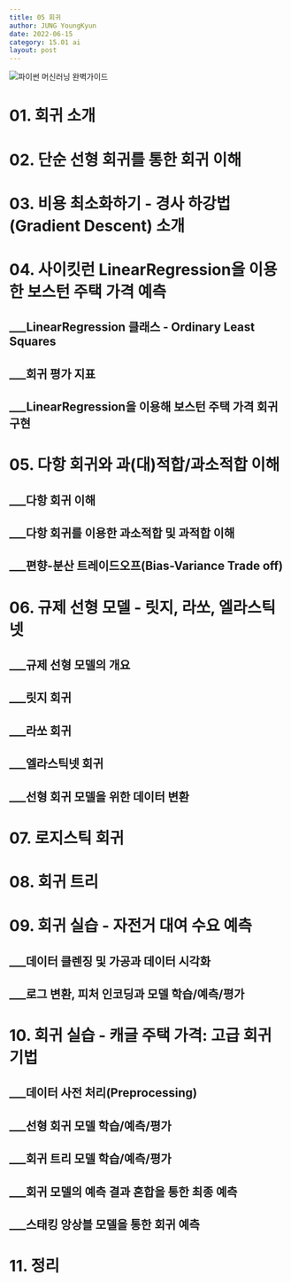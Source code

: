 ```yaml
---
title: 05 회귀
author: JUNG YoungKyun
date: 2022-06-15
category: 15.01 ai
layout: post
---
```


![파이썬 머신러닝 완벽가이드](https://img.shields.io/badge/파이썬_머신러닝_완벽가이드-blue.svg)

# 01. 회귀 소개
# 02. 단순 선형 회귀를 통한 회귀 이해
# 03. 비용 최소화하기 - 경사 하강법(Gradient Descent) 소개
# 04. 사이킷런 LinearRegression을 이용한 보스턴 주택 가격 예측
## ___LinearRegression 클래스 - Ordinary Least Squares
## ___회귀 평가 지표
## ___LinearRegression을 이용해 보스턴 주택 가격 회귀 구현
# 05. 다항 회귀와 과(대)적합/과소적합 이해
## ___다항 회귀 이해
## ___다항 회귀를 이용한 과소적합 및 과적합 이해
## ___편향-분산 트레이드오프(Bias-Variance Trade off)
# 06. 규제 선형 모델 - 릿지, 라쏘, 엘라스틱넷
## ___규제 선형 모델의 개요
## ___릿지 회귀
## ___라쏘 회귀
## ___엘라스틱넷 회귀
## ___선형 회귀 모델을 위한 데이터 변환
# 07. 로지스틱 회귀
# 08. 회귀 트리
# 09. 회귀 실습 - 자전거 대여 수요 예측
## ___데이터 클렌징 및 가공과 데이터 시각화
## ___로그 변환, 피처 인코딩과 모델 학습/예측/평가
# 10. 회귀 실습 - 캐글 주택 가격: 고급 회귀 기법
## ___데이터 사전 처리(Preprocessing)
## ___선형 회귀 모델 학습/예측/평가
## ___회귀 트리 모델 학습/예측/평가
## ___회귀 모델의 예측 결과 혼합을 통한 최종 예측
## ___스태킹 앙상블 모델을 통한 회귀 예측
# 11. 정리